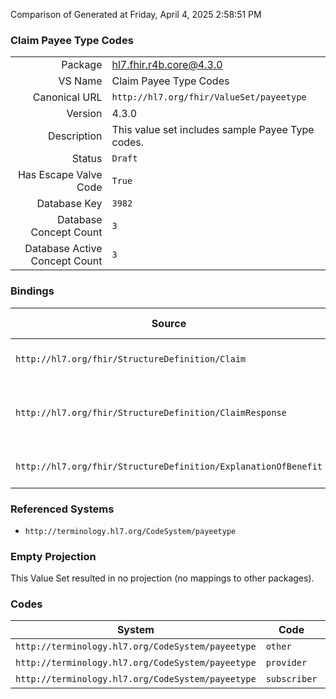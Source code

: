 Comparison of 
Generated at Friday, April 4, 2025 2:58:51 PM

### Claim Payee Type Codes

|      |     |
| ---: | --- |
| Package | hl7.fhir.r4b.core@4.3.0 |
| VS Name | Claim Payee Type Codes |
| Canonical URL | `http://hl7.org/fhir/ValueSet/payeetype` |
| Version | 4.3.0 |
| Description | This value set includes sample Payee Type codes. |
| Status | `Draft` |
| Has Escape Valve Code | `True` |
| Database Key | `3982` |
| Database Concept Count | `3` |
| Database Active Concept Count | `3` |
### Bindings

| Source | Element | Binding | Strength | Element Short |
| ------ | ------- | ------- | -------- | ------------- |
| `http://hl7.org/fhir/StructureDefinition/Claim` | `Claim.payee.type` | `http://hl7.org/fhir/ValueSet/payeetype` | `Example` | Category of recipient |
| `http://hl7.org/fhir/StructureDefinition/ClaimResponse` | `ClaimResponse.payeeType` | `http://hl7.org/fhir/ValueSet/payeetype` | `Example` | Party to be paid any benefits payable |
| `http://hl7.org/fhir/StructureDefinition/ExplanationOfBenefit` | `ExplanationOfBenefit.payee.type` | `http://hl7.org/fhir/ValueSet/payeetype` | `Example` | Category of recipient |

### Referenced Systems

* `http://terminology.hl7.org/CodeSystem/payeetype`
### Empty Projection

This Value Set resulted in no projection (no mappings to other packages).

### Codes

| System | Code | Display |
| ------ | ---- | ------- |
| `http://terminology.hl7.org/CodeSystem/payeetype` | `other` | Provider |
| `http://terminology.hl7.org/CodeSystem/payeetype` | `provider` | Provider |
| `http://terminology.hl7.org/CodeSystem/payeetype` | `subscriber` | Subscriber |
